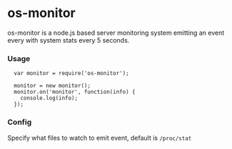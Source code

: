 # os-monitor
os-monitor is a node.js based server monitoring system emitting an event every with system stats every 5 seconds.

### Usage
```
  var monitor = require('os-monitor');

  monitor = new monitor();
  monitor.on('monitor', function(info) {
    console.log(info);
  });

```

### Config

Specify what files to watch to emit event,
default is ```/proc/stat```
